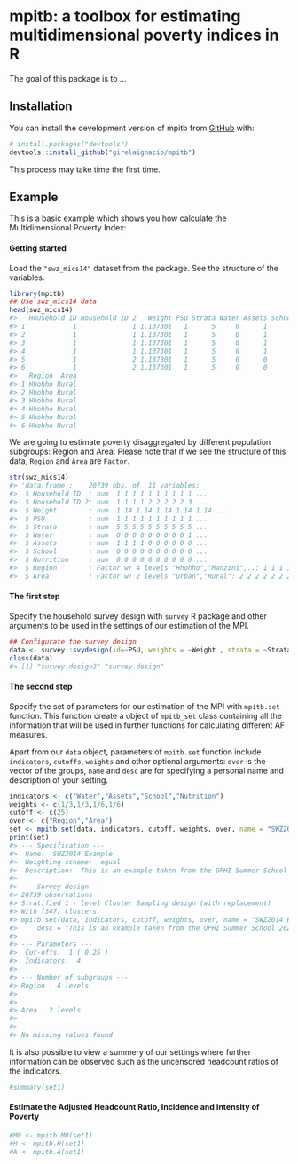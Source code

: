 
<!-- README.md is generated from README.Rmd. Please edit that file -->

# mpitb: a toolbox for estimating multidimensional poverty indices in R

<!-- badges: start -->
<!-- badges: end -->

The goal of this package is to …

## Installation

You can install the development version of mpitb from
[GitHub](https://github.com/) with:

``` r
# install.packages("devtools")
devtools::install_github("girelaignacio/mpitb")
```

This process may take time the first time.

## Example

This is a basic example which shows you how calculate the
Multidimensional Poverty Index:

#### Getting started

Load the `"swz_mics14"` dataset from the package. See the structure of
the variables.

``` r
library(mpitb)
## Use swz_mics14 data
head(swz_mics14)
#>   Household ID Household ID 2   Weight PSU Strata Water Assets School Nutrition
#> 1            1              1 1.137301   1      5     0      1      0         0
#> 2            1              1 1.137301   1      5     0      1      0         0
#> 3            1              1 1.137301   1      5     0      1      0         0
#> 4            1              1 1.137301   1      5     0      1      0         0
#> 5            1              2 1.137301   1      5     0      0      0         0
#> 6            1              2 1.137301   1      5     0      0      0         0
#>   Region  Area
#> 1 Hhohho Rural
#> 2 Hhohho Rural
#> 3 Hhohho Rural
#> 4 Hhohho Rural
#> 5 Hhohho Rural
#> 6 Hhohho Rural
```

We are going to estimate poverty disaggregated by different population
subgroups: Region and Area. Please note that if we see the structure of
this data, `Region` and `Area` are `Factor`.

``` r
str(swz_mics14)
#> 'data.frame':    20739 obs. of  11 variables:
#>  $ Household ID  : num  1 1 1 1 1 1 1 1 1 1 ...
#>  $ Household ID 2: num  1 1 1 1 2 2 2 2 2 3 ...
#>  $ Weight        : num  1.14 1.14 1.14 1.14 1.14 ...
#>  $ PSU           : num  1 1 1 1 1 1 1 1 1 1 ...
#>  $ Strata        : num  5 5 5 5 5 5 5 5 5 5 ...
#>  $ Water         : num  0 0 0 0 0 0 0 0 0 1 ...
#>  $ Assets        : num  1 1 1 1 0 0 0 0 0 0 ...
#>  $ School        : num  0 0 0 0 0 0 0 0 0 0 ...
#>  $ Nutrition     : num  0 0 0 0 0 0 0 0 0 0 ...
#>  $ Region        : Factor w/ 4 levels "Hhohho","Manzini",..: 1 1 1 1 1 1 1 1 1 1 ...
#>  $ Area          : Factor w/ 2 levels "Urban","Rural": 2 2 2 2 2 2 2 2 2 2 ...
```

#### The first step

Specify the household survey design with `survey` R package and other
arguments to be used in the settings of our estimation of the MPI.

``` r
## Configurate the survey design 
data <- survey::svydesign(id=~PSU, weights = ~Weight , strata = ~Strata, data = swz_mics14)
class(data)
#> [1] "survey.design2" "survey.design"
```

#### The second step

Specify the set of parameters for our estimation of the MPI with
`mpitb.set` function. This function create a object of `mpitb_set` class
containing all the information that will be used in further functions
for calculating different AF measures.

Apart from our `data` object, parameters of `mpitb.set` function include
`indicators`, `cutoffs`, `weights` and other optional arguments: `over`
is the vector of the groups, `name` and `desc` are for specifying a
personal name and description of your setting.

``` r
indicators <- c("Water","Assets","School","Nutrition")
weights <- c(1/3,1/3,1/6,1/6)
cutoff <- c(25)
over <- c("Region","Area")
set <- mpitb.set(data, indicators, cutoff, weights, over, name = "SWZ2014 Example", desc = "This is an example taken from the OPHI Summer School 2022")
print(set)
#> --- Specification --- 
#>  Name:  SWZ2014 Example 
#>  Weighting scheme:  equal 
#>  Description:  This is an example taken from the OPHI Summer School 2022 
#> 
#> --- Survey design --- 
#> 20739 observations
#> Stratified 1 - level Cluster Sampling design (with replacement)
#> With (347) clusters.
#> mpitb.set(data, indicators, cutoff, weights, over, name = "SWZ2014 Example", 
#>     desc = "This is an example taken from the OPHI Summer School 2022")
#> 
#> --- Parameters ---
#>  Cut-offs:  1 ( 0.25 )
#>  Indicators:  4 
#> 
#> --- Number of subgroups ---
#> Region : 4 levels
#> 
#> 
#> Area : 2 levels
#> 
#> 
#> No missing values found
```

It is also possible to view a summery of our settings where further
information can be observed such as the uncensored headcount ratios of
the indicators.

``` r
#summary(set1)
```

#### Estimate the Adjusted Headcount Ratio, Incidence and Intensity of Poverty

``` r
#M0 <- mpitb.M0(set1)
#H <- mpitb.H(set1)
#A <- mpitb.A(set1)
```
